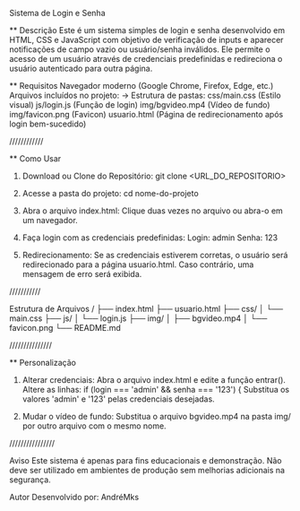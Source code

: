 Sistema de Login e Senha

** Descrição
Este é um sistema simples de login e senha desenvolvido em HTML, CSS e JavaScript com objetivo de verificação de inputs e aparecer notificações de campo vazio ou usuário/senha inválidos. Ele permite o acesso de um usuário através de credenciais predefinidas e redireciona o usuário autenticado para outra página.

** Requisitos
Navegador moderno (Google Chrome, Firefox, Edge, etc.)
Arquivos incluídos no projeto:
  -> Estrutura de pastas:
        css/main.css (Estilo visual)
        js/login.js (Função de login)
        img/bgvideo.mp4 (Vídeo de fundo)
        img/favicon.png (Favicon)
        usuario.html (Página de redirecionamento após login bem-sucedido)

////////////

** Como Usar
1. Download ou Clone do Repositório:
      git clone <URL_DO_REPOSITORIO>

2. Acesse a pasta do projeto:
      cd nome-do-projeto
   
3. Abra o arquivo index.html:
      Clique duas vezes no arquivo ou abra-o em um navegador.
   
4. Faça login com as credenciais predefinidas:
      Login: admin
      Senha: 123
   
5. Redirecionamento:
      Se as credenciais estiverem corretas, o usuário será redirecionado para a página usuario.html.
      Caso contrário, uma mensagem de erro será exibida.

///////////

Estrutura de Arquivos
/
├── index.html
├── usuario.html
├── css/
│   └── main.css
├── js/
│   └── login.js
├── img/
│   ├── bgvideo.mp4
│   └── favicon.png
└── README.md


///////////////



** Personalização
1. Alterar credenciais:
      Abra o arquivo index.html e edite a função entrar().
      Altere as linhas:
      if (login === 'admin' && senha === '123') {
      Substitua os valores 'admin' e '123' pelas credenciais desejadas.
   
2. Mudar o vídeo de fundo:
      Substitua o arquivo bgvideo.mp4 na pasta img/ por outro arquivo com o mesmo nome.


////////////////


Aviso
Este sistema é apenas para fins educacionais e demonstração. Não deve ser utilizado em ambientes de produção sem melhorias adicionais na segurança.

Autor
Desenvolvido por: AndréMks
